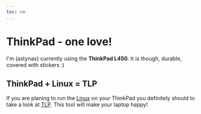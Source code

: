 ```yaml
---
toc: no
...
```


# ThinkPad - one love!

I'm (astynax) currently using the **ThinkPad L450**. It is though, durable, covered with stickers :)

## ThinkPad + Linux = TLP

If you are planing to run the [Linux]() on your ThinkPad you definitely should to take a look at [TLP](). This tool will make your laptop happy!